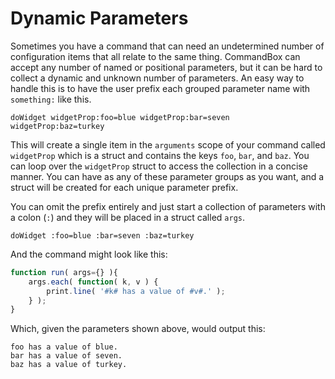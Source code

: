# Dynamic Parameters

Sometimes you have a command that can need an undetermined number of configuration items that all relate to the same thing. CommandBox can accept any number of named or positional parameters, but it can be hard to collect a dynamic and unknown number of parameters. An easy way to handle this is to have the user prefix each grouped parameter name with `something:` like this.

```text
doWidget widgetProp:foo=blue widgetProp:bar=seven widgetProp:baz=turkey
```

This will create a single item in the `arguments` scope of your command called `widgetProp` which is a struct and contains the keys `foo`, `bar`, and `baz`. You can loop over the `widgetProp` struct to access the collection in a concise manner. You can have as any of these parameter groups as you want, and a struct will be created for each unique parameter prefix.

You can omit the prefix entirely and just start a collection of parameters with a colon \(`:`\) and they will be placed in a struct called `args`.

```text
doWidget :foo=blue :bar=seven :baz=turkey
```

And the command might look like this:

```javascript
function run( args={} ){
    args.each( function( k, v ) {
        print.line( '#k# has a value of #v#.' );
    } );
}
```

Which, given the parameters shown above, would output this:

```text
foo has a value of blue.
bar has a value of seven.
baz has a value of turkey.
```

